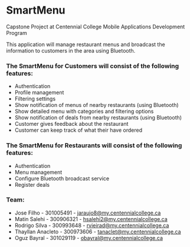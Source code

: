 # SmartMenu
Capstone Project at Centennial College Mobile Applications Development Program

This application will manage restaurant menus and broadcast the information to customers in the area using Bluetooth.

### The SmartMenu for Customers will consist of the following features:

  - Authentication
  - Profile management
  - Filtering settings
  - Show notification of menus of nearby restaurants (using Bluetooth)
  - Show detailed menu with categories and filtering options
  - Show notification of deals from nearby restaurants (using Bluetooth)
  - Customer gives feedback about the restaurant
  - Customer can keep track of what their have ordered

### The SmartMenu for Restaurants will consist of the following features:

  - Authentication
  - Menu management
  - Configure Bluetooth broadcast service
  - Register deals

### Team:

- Jose Filho - 301005491 - jaraujo8@my.centennialcollege.ca
- Matin Salehi - 300906321 - hsalehi2@my.centennialcollege.ca
- Rodrigo Silva - 300993648 - rvieirad@my.centennialcollege.ca
- Thayllan Anacleto - 300973606 - tanaclet@my.centennialcollege.ca
- Oguz Bayral - 301029119 - obayral@my.centennialcollege.ca
